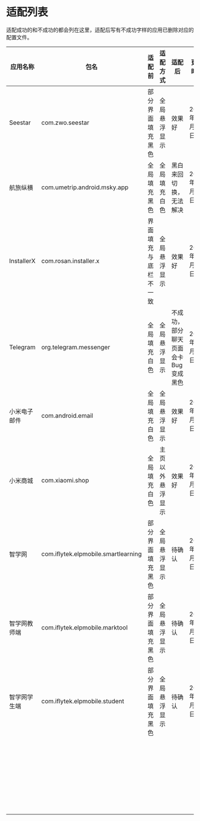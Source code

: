 # 适配列表

适配成功的和不成功的都会列在这里，适配后写有不成功字样的应用已删除对应的配置文件。

| 应用名称     | 包名                                | 适配前               | 适配方式         | 适配后                              | 更新时间      |
| ------------ | ----------------------------------- | -------------------- | ---------------- | ----------------------------------- | ------------- |
| Seestar      | com.zwo.seestar                     | 部分界面填充黑色     | 全局悬浮显示     | 效果好                              | 2025年8月18日 |
| 航旅纵横     | com.umetrip.android.msky.app        | 全局填充黑色         | 全局填充白色     | 黑白来回切换，无法解决              | 2025年8月18日 |
| InstallerX   | com.rosan.installer.x               | 界面填充与底栏不一致 | 全局悬浮显示     | 效果好                              | 2025年8月19日 |
| Telegram     | org.telegram.messenger              | 全局填充白色         | 全局悬浮显示     | 不成功，部分聊天页面会卡Bug变成黑色 | 2025年8月20日 |
| 小米电子邮件 | com.android.email                   | 全局填充白色         | 全局悬浮显示     | 效果好                              | 2025年8月21日 |
| 小米商城     | com.xiaomi.shop                     | 全局填充白色         | 主页以外悬浮显示 | 效果好                              | 2025年8月21日 |
| 智学网       | com.iflytek.elpmobile.smartlearning | 部分界面填充黑色     | 全局悬浮显示     | 待确认                              | 2025年8月21日 |
| 智学网教师端 | com.iflytek.elpmobile.marktool      | 部分界面填充黑色     | 全局悬浮显示     | 待确认                              | 2025年8月21日 |
| 智学网学生端 | com.iflytek.elpmobile.student       | 部分界面填充黑色     | 全局悬浮显示     | 待确认                              | 2025年8月21日 |
|              |                                     |                      |                  |                                     |               |
|              |                                     |                      |                  |                                     |               |
|              |                                     |                      |                  |                                     |               |
|              |                                     |                      |                  |                                     |               |
|              |                                     |                      |                  |                                     |               |
|              |                                     |                      |                  |                                     |               |
|              |                                     |                      |                  |                                     |               |
|              |                                     |                      |                  |                                     |               |
|              |                                     |                      |                  |                                     |               |
|              |                                     |                      |                  |                                     |               |
|              |                                     |                      |                  |                                     |               |
|              |                                     |                      |                  |                                     |               |
|              |                                     |                      |                  |                                     |               |
|              |                                     |                      |                  |                                     |               |
|              |                                     |                      |                  |                                     |               |
|              |                                     |                      |                  |                                     |               |
|              |                                     |                      |                  |                                     |               |
|              |                                     |                      |                  |                                     |               |
|              |                                     |                      |                  |                                     |               |
|              |                                     |                      |                  |                                     |               |
|              |                                     |                      |                  |                                     |               |
|              |                                     |                      |                  |                                     |               |
|              |                                     |                      |                  |                                     |               |
|              |                                     |                      |                  |                                     |               |
|              |                                     |                      |                  |                                     |               |
|              |                                     |                      |                  |                                     |               |
|              |                                     |                      |                  |                                     |               |
|              |                                     |                      |                  |                                     |               |
|              |                                     |                      |                  |                                     |               |
|              |                                     |                      |                  |                                     |               |
|              |                                     |                      |                  |                                     |               |
|              |                                     |                      |                  |                                     |               |
|              |                                     |                      |                  |                                     |               |
|              |                                     |                      |                  |                                     |               |
